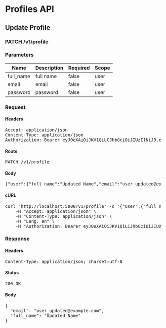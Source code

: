 # Profiles API

## Update Profile

### PATCH /v1/profile

### Parameters

| Name | Description | Required | Scope |
|------|-------------|----------|-------|
| full_name | full name | false | user |
| email | email | false | user |
| password | password | false | user |

### Request

#### Headers

<pre>Accept: application/json
Content-Type: application/json
Authorization: Bearer eyJ0eXAiOiJKV1QiLCJhbGciOiJIUzI1NiJ9.eyJleHAiOjE1NTYxNzQ5OTUsInN1YiI6NDU2fQ.k8VXoPtmdJNekhOeCpJdF780CoK_GnDOHnSBYAcuwCY</pre>

#### Route

<pre>PATCH /v1/profile</pre>

#### Body

<pre>{"user":{"full_name":"Updated Name","email":"user_updated@example.com","password":"new_password"}}</pre>

#### cURL

<pre class="request">curl &quot;http://localhost:5000/v1/profile&quot; -d &#39;{&quot;user&quot;:{&quot;full_name&quot;:&quot;Updated Name&quot;,&quot;email&quot;:&quot;user_updated@example.com&quot;,&quot;password&quot;:&quot;new_password&quot;}}&#39; -X PATCH \
	-H &quot;Accept: application/json&quot; \
	-H &quot;Content-Type: application/json&quot; \
	-H &quot;Lang: en&quot; \
	-H &quot;Authorization: Bearer eyJ0eXAiOiJKV1QiLCJhbGciOiJIUzI1NiJ9.eyJleHAiOjE1NTYxNzQ5OTUsInN1YiI6NDU2fQ.k8VXoPtmdJNekhOeCpJdF780CoK_GnDOHnSBYAcuwCY&quot;</pre>

### Response

#### Headers

<pre>Content-Type: application/json; charset=utf-8</pre>

#### Status

<pre>200 OK</pre>

#### Body

<pre>{
  "email": "user_updated@example.com",
  "full_name": "Updated Name"
}</pre>
